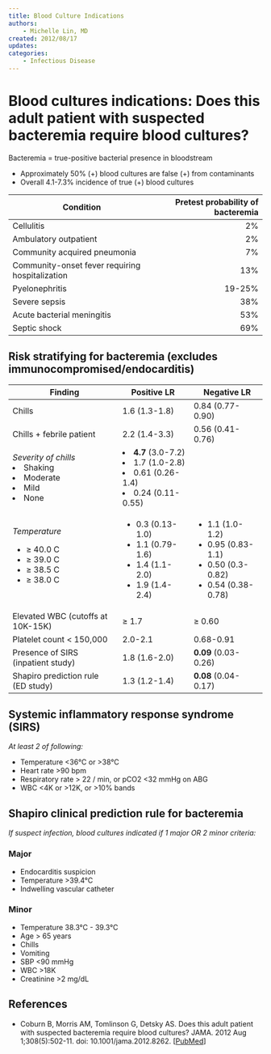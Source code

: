 ```yaml
---
title: Blood Culture Indications
authors:
    - Michelle Lin, MD
created: 2012/08/17
updates:
categories:
    - Infectious Disease
---
```


# Blood cultures indications: Does this adult patient with suspected bacteremia require blood cultures?

Bacteremia = true-positive bacterial presence in bloodstream

- Approximately 50% (+) blood cultures are false (+) from contaminants
- Overall 4.1-7.3% incidence of true (+) blood cultures

| Condition                                       | Pretest probability of bacteremia |
| ----------------------------------------------- | --------------------------------: |
| Cellulitis                                      |                                2% |
| Ambulatory outpatient                           |                                2% |
| Community acquired pneumonia                    |                                7% |
| Community-onset fever requiring hospitalization |                               13% |
| Pyelonephritis                                  |                            19-25% |
| Severe sepsis                                   |                               38% |
| Acute bacterial meningitis                      |                               53% |
| Septic shock                                    |                               69% |

## Risk stratifying for bacteremia (excludes immunocompromised/endocarditis)

|  Finding                                                                                   | Positive LR                                                                                             |  Negative LR                                                                                             |
| ------------------------------------------------------------------------------------------ | ------------------------------------------------------------------------------------------------------- | -------------------------------------------------------------------------------------------------------- |
| Chills                                                                                     | 1.6 (1.3-1.8)                                                                                           | 0.84 (0.77-0.90)                                                                                         |
| Chills + febrile patient                                                                   | 2.2 (1.4-3.3)                                                                                           | 0.56 (0.41-0.76)                                                                                         |
| _Severity of chills_<li>Shaking</li><li>Moderate</li><li>Mild</li><li>None</li>            | <li>**4.7** (3.0-7.2) </li><li>1.7 (1.0-2.8)</li><li>0.61 (0.26-1.4)</li><li>0.24 (0.11-0.55)</li></ul> |                                                                                                          |
| _Temperature_<ul><li>≥ 40.0 C</li><li>≥ 39.0 C</li><li>≥ 38.5 C</li><li>≥ 38.0 C</li></ul> | <ul><li>0.3 (0.13-1.0)</li><li>1.1 (0.79-1.6)</li><li>1.4 (1.1-2.0)</li><li>1.9 (1.4-2.4)</li></ul>     | <ul><li>1.1 (1.0-1.2)</li><li>0.95 (0.83-1.1)</li><li>0.50 (0.3-0.82)</li><li>0.54 (0.38-0.78)</li></ul> |
| Elevated WBC (cutoffs at 10K-15K)                                                          | &ge; 1.7                                                                                                | &ge; 0.60                                                                                                |
| Platelet count &lt; 150,000                                                                | 2.0-2.1                                                                                                 | 0.68-0.91                                                                                                |
| Presence of SIRS (inpatient study)                                                         | 1.8 (1.6-2.0)                                                                                           | **0.09** (0.03-0.26)                                                                                     |
| Shapiro prediction rule (ED study)                                                         | 1.3 (1.2-1.4)                                                                                           | **0.08** (0.04-0.17)                                                                                     |

## Systemic inflammatory response syndrome (SIRS)

_At least 2 of following:_

- Temperature &lt;36&deg;C or &gt;38&deg;C
- Heart rate &gt;90 bpm
- Respiratory rate &gt; 22 / min, or pCO2 &lt;32 mmHg on ABG
- WBC &lt;4K or &gt;12K, or &gt;10% bands

## Shapiro clinical prediction rule for bacteremia

_If suspect infection, blood cultures indicated if 1 major OR 2 minor criteria:_

### Major

- Endocarditis suspicion
- Temperature &gt;39.4&deg;C
- Indwelling vascular catheter

### Minor

- Temperature 38.3&deg;C - 39.3&deg;C
- Age &gt; 65 years
- Chills
- Vomiting
- SBP &lt;90 mmHg
- WBC &gt;18K
- Creatinine &gt;2 mg/dL

## References

- Coburn B, Morris AM, Tomlinson G, Detsky AS. Does this adult patient with suspected bacteremia require blood cultures? JAMA. 2012 Aug 1;308(5):502-11. doi: 10.1001/jama.2012.8262. [[PubMed](https://www.ncbi.nlm.nih.gov/pubmed/?term=22851117)]
